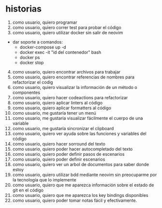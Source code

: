 # historias

1. como usuario, quiero programar 
2. como usuario, quiero correr test para probar el código 
3. como usuario, quiero utilizar docker sin salir de neovim
  - dar soporte a comandos:
    - docker-compose up -d
    - docker exec -it "id del contenedor" bash
    - docker ps
    - docker stop
4. como usuario, quiero encontrar archivos para trabajar
5. como usuario, quiero encontrar referencias de nombres para refactorizar el codig
6. como usuario, quiero visualizar la información de un método o componentes
7. como usuario, quiero hacer codeactions para refactorizar 
8. como usuario, quiero aplicar linters al código
9. como usuario, quiero aplicar formatters al código 
10. como usuario, me gustaría tener un menú 
11. como usuario, me gustaría visualizar fácilmente el cuerpo de una variable 
12. como usuario, me gustaría sincronizar el clipboard 
13. como usuario, quiero ver ayuda sobre las funciones y variables del código
14. como usuario, quiero hacer sorround del texto
15. como usuario, quiero poder hacer autocompletado del texto
16. como usuario, quiero poder definir pasos de escenarios
17. como usuario, quiero poder definir escenarios
18. como usuario, quiero ver un arbol de documentos para saber donde estoy
19. como usuario, quiero utilizar bdd mediante neovim sin preocuparme por la tecnología que lo implemente
20. como usuario, quiero que me aparezca información sobre el estado de git en el código
21. como usuario, quiero que me aparezca los key bindings disponibles
22. como usuario, quiero poder tomar notas fácil y efectivamente.
